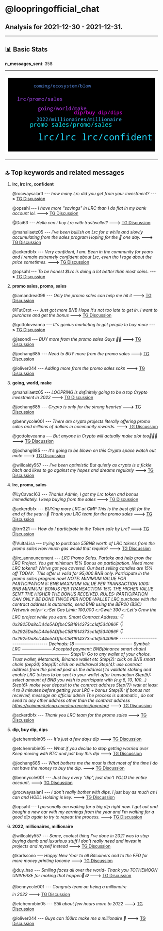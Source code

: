 # **@loopringofficial_chat**
 ## Analysis for **2021-12-30** - **2021-12-31**.

---

## 📊 **Basic Stats**

**n_messages_sent**: 358

---
![wordcloud](loopringofficial_chat_1Days_wordcloud.png)

---


## 🔝 **Top keywords and related messages**

1. **lrc, lrc lrc, confident**

    @rocwaysalan1 --- *how many Lrc did you get from your investment?* **--->** [TG Discussion](https://t.me/loopringofficial_chat/20399)

    @opsahl --- *I have more "savings" in LRC than I do fiat in my bank account lol.* **--->** [TG Discussion](https://t.me/loopringofficial_chat/20046)

    @Dai63 --- *Hello can i buy Lrc with trustwallet?* **--->** [TG Discussion](https://t.me/loopringofficial_chat/20124)

    @mahaliaetz05 --- *I’ve been bullish on Lrc for a while and slowly accumulating from the sales program  Hoping for the 🚀 one day.* **--->** [TG Discussion](https://t.me/loopringofficial_chat/20337)

    @ackerdbfx --- *Very confident, I am. Been in the community for years and I remain extremely confident about Lrc, even tho I rage about the price sometimes.* **--->** [TG Discussion](https://t.me/loopringofficial_chat/20321)

    @opsahl --- *To be honest $Lrc is doing a lot better than most coins.* **--->** [TG Discussion](https://t.me/loopringofficial_chat/20189)

2. **promo sales, promo, sales**

    @iamandrea099 --- *Only the promo sales can help me hit it* **--->** [TG Discussion](https://t.me/loopringofficial_chat/20148)

    @FutCrpt --- *Just got more BNB  Hope it's not too late to get in. I want to purchase and get the bonus* **--->** [TG Discussion](https://t.me/loopringofficial_chat/20415)

    @gottoloveanna --- *It's genius marketing to get people to buy more* **--->** [TG Discussion](https://t.me/loopringofficial_chat/20395)

    @jasondi --- *BUY more from the promo sales Guys 🚀💯* **--->** [TG Discussion](https://t.me/loopringofficial_chat/19976)

    @jochang685 --- *Need to BUY more from the promo sales* **--->** [TG Discussion](https://t.me/loopringofficial_chat/20065)

    @loliver044 --- *Adding more from the promo sales sokn* **--->** [TG Discussion](https://t.me/loopringofficial_chat/20074)

3. **going, world, make**

    @mahaliaetz05 --- *LOOPRING is definitely going to be a top Crypto investment in 2022* **--->** [TG Discussion](https://t.me/loopringofficial_chat/20283)

    @jochang685 --- *Crypto is only for the strong hearted* **--->** [TG Discussion](https://t.me/loopringofficial_chat/20143)

    @bennycole001 --- *There are crypto projects literally offering promo sales and millions of dollars in community rewards.* **--->** [TG Discussion](https://t.me/loopringofficial_chat/20011)

    @gottoloveanna --- *But anyone in Crypto will actually make alot too🚀💯💥* **--->** [TG Discussion](https://t.me/loopringofficial_chat/20014)

    @jochang685 --- *It's going to be blown on this Crypto space watch out mate* **--->** [TG Discussion](https://t.me/loopringofficial_chat/20085)

    @willcaldy557 --- *I've been optimistic But quietly as crypto is a fickle bitch and likes to go against my hopes and dreams regularly* **--->** [TG Discussion](https://t.me/loopringofficial_chat/20093)

4. **lrc, promo, sales**

    @LyCavac163 --- *Thanks Admin, I got my Lrc token and bonus immediately. I keep buying from the sales* **--->** [TG Discussion](https://t.me/loopringofficial_chat/20254)

    @ackerdbfx --- *BUYing more LRC at CMP This is the best gift for the end of the year💥🍾  Thank you LRC team for the promo sales* **--->** [TG Discussion](https://t.me/loopringofficial_chat/20370)

    @trrr321 --- *How do I participate in the Token sale by Lrc?* **--->** [TG Discussion](https://t.me/loopringofficial_chat/20197)

    @VultaLisa --- *trying to purchase 55BNB worth of LRC tokens from the promo sales  How much gas would that require?* **--->** [TG Discussion](https://t.me/loopringofficial_chat/20417)

    @lrc_announcement --- *LRC Promo Sales.   Partake and help grow the LRC Project. You get minimum 15% Bonus on participation.   Need more LRC tokens? We’ve got you covered. Our best selling candles are 15% off TODAY.  This offer is valid for 95,000 BNB only. Participate in the promo sales program now!   NOTE:   MINIMUM VALUE FOR PARTICIPATION   5: BNB   MAXIMUM VALUE PER TRANSACTION   1000: BNB   MINIMUM: BONUS PER TRANSACTION: 15%   THE HIGHER VALUE SENT THE HIGHER THE BONUS RECEIVED.   RULES:   PARTICIPATION CAN ONLY BE DONE TWICE PER NODE-WALLET    LRC purchase with the contract address is automatic, send BNB using the BEP20 (BSC) Network only✅     👉Set Gas Limit: 100,000 👉Gwei: 300   👉Let's Grow the LRC project while you earn.    Smart Contract Address:   👇   0x2925Da8cD44a5ADfbeC5B1914373cc1df534086F   👇   0x2925Da8cD44a5ADfbeC5B1914373cc1df534086F   👇   0x2925Da8cD44a5ADfbeC5B1914373cc1df534086F   ------------------------------------- Decimals: 18 —————————————-  Symbol: LRC  ——————— Accepted payment: BNB(binance smart chain) —————————————-   Step(1): Go to any wallet of your choice. Trust wallet, Metamask, Binance wallet etc   Step(2): click on BNB smart chain (bep20)   Step(3): click on withdrawal   Step(4): use contract address from the pinned post as the address( to validate staking and enable LRC tokens to be sent to your wallet after transaction   Step(5): select amount of BNB you wish to participate with (e.g 5, 10, 100...)   Step(6): make your deposit to the contract address   Step(7): wait at least 4 to 8 minutes before getting your LRC + bonus   Step(8): if bonus not received, message an official admin   The process is automatic , do not send to any other address other than the contract address   https://coinmarketcap.com/currencies/loopring/* **--->** [TG Discussion](https://t.me/loopringofficial_chat/20411)

    @ackerdbfx --- *Thank you LRC team for the promo sales* **--->** [TG Discussion](https://t.me/loopringofficial_chat/20461)

5. **dip, buy dip, dips**

    @etchenrobin05 --- *It's just a few days dip* **--->** [TG Discussion](https://t.me/loopringofficial_chat/19910)

    @etchenrobin05 --- *What if you decide to stop getting worried over Keep moving with BTC and just buy this dip* **--->** [TG Discussion](https://t.me/loopringofficial_chat/19931)

    @jochang685 --- *What bothers me the most is that most of the time I do not have the money to buy the dip.* **--->** [TG Discussion](https://t.me/loopringofficial_chat/20456)

    @bennycole001 --- *Just buy every "dip", just don't YOLO the entire account.* **--->** [TG Discussion](https://t.me/loopringofficial_chat/20104)

    @rocwaysalan1 --- *I don't really bother with dips. I just buy as much as I can and HODL Holding is key.* **--->** [TG Discussion](https://t.me/loopringofficial_chat/20009)

    @opsahl --- *I personally am waiting for a big dip right now. I got out and bought a new car with my earnings from the year and I’m waiting for a good dip again to try to repeat the process.* **--->** [TG Discussion](https://t.me/loopringofficial_chat/20091)

6. **2022, millionaires, millionaire**

    @willcaldy557 --- *Same, coolest thing I've done in 2021 was to stop buying dumb and luxurious stuff I don't really need and invest in projects and myself instead* **--->** [TG Discussion](https://t.me/loopringofficial_chat/20052)

    @karlssono --- *Happy New Year to all Bitcoiners and to the FED for more money printing tocome* **--->** [TG Discussion](https://t.me/loopringofficial_chat/20289)

    @duy_hao --- *Smiling faces all over the world- Thank you  TOTHEMOON UNIVERSE for making that happen🚀🪙* **--->** [TG Discussion](https://t.me/loopringofficial_chat/20383)

    @bennycole001 --- *Congrats team on being a millionaire $$$$ in 2022* **--->** [TG Discussion](https://t.me/loopringofficial_chat/20459)

    @etchenrobin05 --- *Still about few hours more to 2022* **--->** [TG Discussion](https://t.me/loopringofficial_chat/20440)

    @loliver044 --- *Guys can 100lrc make me a millionaire 🥲* **--->** [TG Discussion](https://t.me/loopringofficial_chat/20069)

